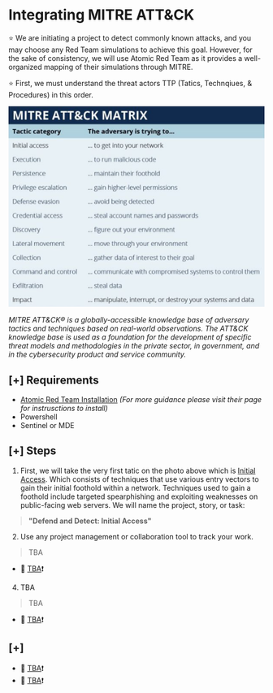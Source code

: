 # Integrating MITRE ATT&CK

:star: We are initiating a project to detect commonly known attacks, and you may choose any Red Team simulations to achieve this goal. However, for the sake of consistency, we will use Atomic Red Team as it provides a well-organized mapping of their simulations through MITRE.

:star: First, we must understand the threat actors TTP (Tatics, Technqiues, & Procedures) in this order. 

![Photo](https://github.com/nguyentimmy/Detection-Engineering/blob/main/1%20-%20Automating%20MITRE%20ATT%26CK%20Using%20Atomic%20Red%20Team/Photos/MITRE.png)

*MITRE ATT&CK® is a globally-accessible knowledge base of adversary tactics and techniques based on real-world observations. The ATT&CK knowledge base is used as a foundation for the development of specific threat models and methodologies in the private sector, in government, and in the cybersecurity product and service community.*


## [+] Requirements 
- [Atomic Red Team Installation](https://github.com/redcanaryco/invoke-atomicredteam/wiki/Installing-Invoke-AtomicRedTeam#install-execution-framework-and-atomics-folder) *(For more guidance please visit their page for instrusctions to install)*
- Powershell 
- Sentinel or MDE

## [+] Steps
1. First, we will take the very first tatic on the photo above which is [Initial Access](https://attack.mitre.org/tactics/TA0001/). Which consists of techniques that use various entry vectors to gain their initial foothold within a network. Techniques used to gain a foothold include targeted spearphishing and exploiting weaknesses on public-facing web servers. We will name the project, story, or task: 
  > **"Defend and Detect: Initial Access"**


2. Use any project management or collaboration tool to track your work.
  > TBA
  - :link: [TBA]():exclamation:

4. TBA
  > TBA
  - :link: [TBA]():exclamation:


## [+] 
- :link: [TBA]():exclamation:
- :link: [TBA]():exclamation:
